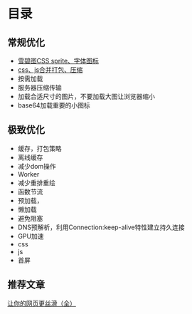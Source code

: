 # 目录


## 常规优化
- [雪碧图CSS sprite、字体图标](example1/index.md)
- [css、js合并打包、压缩](example2/index.md)
- 按需加载
- 服务器压缩传输
- 加载合适尺寸的图片，不要加载大图让浏览器缩小
- base64加载重要的小图标


## 极致优化
- 缓存，打包策略
- 离线缓存
- 减少dom操作
- Worker
- 减少重排重绘
- 函数节流
- 预加载，
- 懒加载
- 避免阻塞
- DNS预解析，利用Connection:keep-alive特性建立持久连接
- GPU加速
- css
- js
- 首屏

## 推荐文章
[让你的网页更丝滑（全）](https://github.com/berwin/Blog/issues/39)
